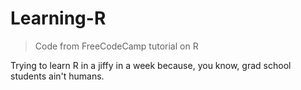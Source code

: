 # Learning-R
> Code from FreeCodeCamp tutorial on R

Trying to learn R in a jiffy in a week because,
you know, grad school students ain't humans.
